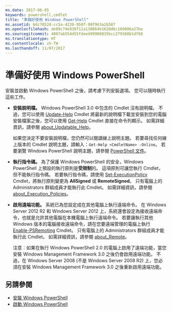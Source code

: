 ```yaml
---
ms.date: 2017-06-05
keywords: powershell,cmdlet
title: "準備好使用 Windows PowerShell"
ms.assetid: 6dc7052d-cc5a-4220-950f-98f963a2b587
ms.openlocfilehash: de09c74e938f11a130864b1620d6c169006a27be
ms.sourcegitcommit: 4807ab554d55fdee499980835bcc279368b1df68
ms.translationtype: HT
ms.contentlocale: zh-TW
ms.lasthandoff: 11/07/2017
---
```

# <a name="getting-ready-to-use-windows-powershell"></a>準備好使用 Windows PowerShell
安裝並啟動 Windows PowerShell 之後，請考慮下列安裝選項。 您可以隨時執行這些工作。

- **安裝說明檔。** Windows PowerShell 3.0 中包含的 Cmdlet 沒有說明檔。 不過，您可以使用 [Update-Help](/powershell/module/microsoft.powershell.core/update-help) Cmdlet 將最新的說明檔下載並安裝到您的電腦 安裝檔案之後，您可以使用 [Get-Help](/powershell/module/microsoft.powershell.core/get-help) Cmdlet 直接在命令列顯示。 如需詳細資訊，請參閱 [about_Updatable_Help](/powershell/module/microsoft.powershell.core/about/about_execution_policies)。

    如果您決定不要安裝說明檔，您仍然可以閱讀線上說明主題。 若要尋找任何線上版本的 Cmdlet 說明主題，請輸入：`Get-Help <CmdletName> -Online`。 若要瀏覽 Windows PowerShell 說明主題，請參閱 [PowerShell 文件](/powershell/scripting)。

- **執行指令碼。** 為了保護 Windows PowerShell 的安全，Windows PowerShell 上預設的執行原則是**受限制**的。 這項原則可讓您執行 Cmdlet，但不能執行指令碼。 若要執行指令碼，請使用 [Set-ExecutionPolicy](/powershell/module/microsoft.powershell.security/set-executionpolicy) Cmdlet，將執行原則變更為 **AllSigned** 或 **RemoteSigned**。 只有電腦上的 Administrators 群組成員才能執行此 Cmdlet。 如需詳細資訊，請參閱 [about_Execution_Policies](/powershell/module/microsoft.powershell.core/about/about_execution_policies)。

- **啟用遠端功能。** 系統已為您設定成在其他電腦上執行遠端命令。 在 Windows Server 2012 R2 和 Windows Server 2012 上，系統還會設定為接收遠端命令，也就是允許其他電腦在本機電腦上執行遠端命令。 若要讓執行其他 Windows 版本的電腦接收遠端命令，請在您要遠端管理的電腦上執行 [Enable-PSRemoting](/powershell/module/microsoft.powershell.core/enable-psremoting) Cmdlet。 只有電腦上的 Administrators 群組成員才能執行此 Cmdlet。 如需詳細資訊，請參閱 [about_Remote](/powershell/module/microsoft.powershell.core/about/about_remote)。

    注意︰如果在執行 Windows PowerShell 2.0 的電腦上啟用了遠端功能，當您安裝 Windows Management Framework 3.0 之後仍會啟用遠端功能。 不過，在 Windows Server 2008 (不是 Windows Server 2008 R2) 上，您必須在安裝 Windows Management Framework 3.0 之後重新啟用遠端功能。

## <a name="see-also"></a>另請參閱
- [安裝 Windows PowerShell](../setup/Installing-Windows-PowerShell.md)
- [啟動 Windows PowerShell](/powershell/scripting/setup/starting-windows-powershell)

